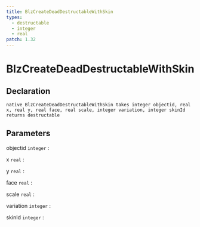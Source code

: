 ```yaml
---
title: BlzCreateDeadDestructableWithSkin
types:
  - destructable
  - integer
  - real
patch: 1.32
---
```


# BlzCreateDeadDestructableWithSkin

## Declaration

```jass
native BlzCreateDeadDestructableWithSkin takes integer objectid, real x, real y, real face, real scale, integer variation, integer skinId returns destructable
```

## Parameters
objectid `integer`
: 

x `real`
: 

y `real`
: 

face `real`
: 

scale `real`
: 

variation `integer`
: 

skinId `integer`
: 
